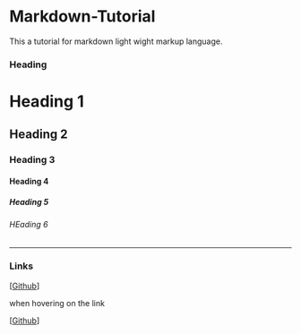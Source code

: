 # Markdown-Tutorial
This a tutorial for markdown light wight markup language.
### Heading 
# Heading 1
## Heading 2
### Heading 3
#### Heading 4
##### Heading 5
###### HEading 6
---
### Links

[[Github](https://www.github.com)]

when hovering on the link

[[Github](https://github.com/SeluHadu "SeluHadu")]
